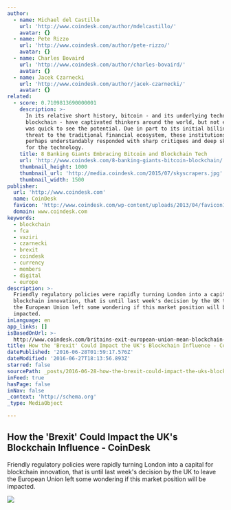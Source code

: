 ```yaml
---
author:
  - name: Michael del Castillo
    url: 'http://www.coindesk.com/author/mdelcastillo/'
    avatar: {}
  - name: Pete Rizzo
    url: 'http://www.coindesk.com/author/pete-rizzo/'
    avatar: {}
  - name: Charles Bovaird
    url: 'http://www.coindesk.com/author/charles-bovaird/'
    avatar: {}
  - name: Jacek Czarnecki
    url: 'http://www.coindesk.com/author/jacek-czarnecki/'
    avatar: {}
related:
  - score: 0.7109813690000001
    description: >-
      In its relative short history, bitcoin - and its underlying technology the
      blockchain - have captivated thinkers around the world, but not everyone
      was quick to see the potential. Due in part to its initial billing as a
      threat to the traditional financial ecosystem, these institutions have
      perhaps understandably responded with sharp critiques and deep skepticism
      for the technology.
    title: 8 Banking Giants Embracing Bitcoin and Blockchain Tech
    url: 'http://www.coindesk.com/8-banking-giants-bitcoin-blockchain/'
    thumbnail_height: 1000
    thumbnail_url: 'http://media.coindesk.com/2015/07/skyscrapers.jpg'
    thumbnail_width: 1500
publisher:
  url: 'http://www.coindesk.com'
  name: CoinDesk
  favicon: 'http://www.coindesk.com/wp-content/uploads/2013/04/favicon1.ico?b6542b'
  domain: www.coindesk.com
keywords:
  - blockchain
  - fca
  - vaziri
  - czarnecki
  - brexit
  - coindesk
  - currency
  - members
  - digital
  - europe
description: >-
  Friendly regulatory policies were rapidly turning London into a capital for
  blockchain innovation, that is until last week's decision by the UK to leave
  the European Union left some wondering if this market position will be
  impacted.
inLanguage: en
app_links: []
isBasedOnUrl: >-
  http://www.coindesk.com/britains-exit-european-union-mean-blockchain-companies/
title: How the 'Brexit' Could Impact the UK's Blockchain Influence - CoinDesk
datePublished: '2016-06-28T01:59:17.576Z'
dateModified: '2016-06-27T18:13:56.893Z'
starred: false
sourcePath: _posts/2016-06-28-how-the-brexit-could-impact-the-uks-blockchain-influence.md
inFeed: true
hasPage: false
inNav: false
_context: 'http://schema.org'
_type: MediaObject

---
```

<article style=""><h1>How the 'Brexit' Could Impact the UK's Blockchain Influence - CoinDesk</h1><p>Friendly regulatory policies were rapidly turning London into a capital for blockchain innovation, that is until last week's decision by the UK to leave the European Union left some wondering if this market position will be impacted.</p><img src="http://media.coindesk.com/2016/06/brexit-bremain-1-e1467044881893.jpg" /></article>